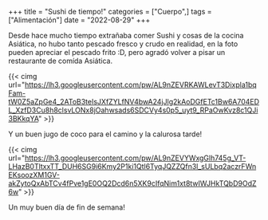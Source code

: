 +++
title = "Sushi de tiempo!"
categories = ["Cuerpo",]
tags = ["Alimentación"]
date = "2022-08-29"
+++

Desde hace mucho tiempo extrañaba comer Sushi y cosas de la cocina Asiática, no hubo tanto pescado fresco y crudo en realidad, en la foto pueden apreciar el pescado frito :D, pero agradó volver a pisar un restaurante de comída Asiática.

{{< cimg url="https://lh3.googleusercontent.com/pw/AL9nZEVRKAWLevT3Dixpla1bqFam-tW0Z5aZpGe4_2AToB3teIsJXfZYLfNV4bwA24jJlg2kAoDGfETc1Bw6A704EDL_XzfD3Cu8h8clsvLONx8jOahwsads6SDCVy4s0p5_uyt9_RPaOwKvz8c1QJi3BKkqYA" >}}

Y un buen jugo de coco para el camino y la calurosa tarde!

{{< cimg url="https://lh3.googleusercontent.com/pw/AL9nZEVYWxgGlh745g_VT-LHazB0TltxxTT_DUH6SG9i6Kmy2P1ki1Qtl6TyqJQZZQfn3l_sULbq2aczrFWnEKsoozXM1GV-akZytoQxAbTCv4fPve1gE0OQ2Dcd6n5XK9cIfqNim1xt8twIWJHkTQbD9OdZ6w" >}}

Un muy buen día de fin de semana!

